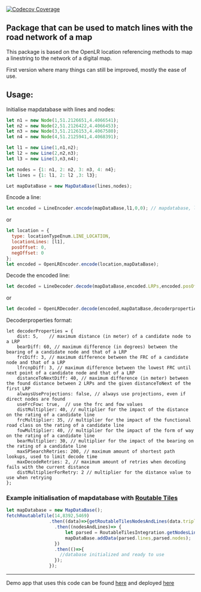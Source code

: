 [![Codecov Coverage](https://img.shields.io/codecov/c/github/kareldh/geo-data-integration/master.svg?style=flat-square)](https://codecov.io/gh/kareldh/geo-data-integration/)

## Package that can be used to match lines with the road network of a map

This package is based on the OpenLR location referencing methods to map a linestring to the network of a digital map.

First version where many things can still be improved, mostly the ease of use.

## Usage:

Initialise mapdatabase with lines and nodes:
```Javascript
let n1 = new Node(1,51.2126651,4.4066541);
let n2 = new Node(2,51.2126422,4.4066453);
let n3 = new Node(3,51.2126153,4.4067580);
let n4 = new Node(4,51.2125941,4.4068391);

let l1 = new Line(1,n1,n2);
let l2 = new Line(2,n2,n3);
let l3 = new Line(3,n3,n4);

let nodes = {1: n1, 2: n2, 3: n3, 4: n4};
let lines = {1: l1, 2: l2 ,3: l3};

Let mapDataBase = new MapDataBase(lines,nodes);
```

Encode a line:
```Javascript
let encoded = LineEncoder.encode(mapDataBase,l1,0,0); // mapdatabase, line to encode, positive offset, negative offset
```
or
```Javascript
let location = {
  type: locationTypeEnum.LINE_LOCATION,
  locationLines: [l1],
  posOffset: 0,
  negOffset: 0
};
let encoded = OpenLREncoder.encode(location,mapDataBase);
```

Decode the encoded line:
```Javascript
let decoded = LineDecoder.decode(mapDataBase,encoded.LRPs,encoded.posOffset,encoded.negOffset,decoderProperties);
```
or
```Javascript
let decoded = OpenLRDecoder.decode(encoded,mapDataBase,decoderproperties);
```

Decoderproperties format:
```
let decoderProperties = {
    dist: 5,    // maximum distance (in meter) of a candidate node to a LRP
    bearDiff: 60, // maximum difference (in degrees) between the bearing of a candidate node and that of a LRP
    frcDiff: 3, // maximum difference between the FRC of a candidate node and that of a LRP
    lfrcnpDiff: 3, // maximum difference between the lowest FRC until next point of a candidate node and that of a LRP
    distanceToNextDiff: 40, // maximum difference (in meter) between the found distance between 2 LRPs and the given distanceToNext of the first LRP
    alwaysUseProjections: false, // always use projections, even if direct nodes are found
    useFrcFow: true,  // use the frc and fow values
    distMultiplier: 40, // multiplier for the impact of the distance on the rating of a candidate line
    frcMultiplier: 35, // multiplier for the impact of the functional road class on the rating of a candidate line
    fowMultiplier: 40, // multiplier for the impact of the form of way on the rating of a candidate line
    bearMultiplier: 30, // multiplier for the impact of the bearing on the rating of a candidate line
    maxSPSearchRetries: 200, // maximum amount of shortest path lookups, used to limit decode time
    maxDecodeRetries: 2, // maximum amount of retries when decoding fails with the current distance
    distMultiplierForRetry: 2 // multiplier for the distance value to use when retrying
};
```
### Example initialisation of mapdatabase with [Routable Tiles](https://openplanner.team/specs/2018-11-routable-tiles.html)
```Javascript
let mapDatabase = new MapDataBase();
fetchRoutableTile(14,8392,5469)
                .then((data)=>{getRoutableTilesNodesAndLines(data.triples)
                  .then((nodesAndLines)=> {
                      let parsed = RoutableTilesIntegration.getNodesLines(mapDatabase, nodesAndLines.nodes,nodesAndLines.lines);
                      mapDataBase.addData(parsed.lines,parsed.nodes);
                  })
                  .then(()=>{
                    //database initialized and ready to use
                  });
                });
```

---
Demo app that uses this code can be found [here](https://github.com/kareldh/discovery_and_integration_demo) and deployed [here](https://kareldh.github.io/discovery_and_integration_demo/#/)
